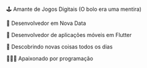 🕹️ Amante de Jogos Digitais (O bolo era uma mentira)

💚 Desenvolvedor em Nova Data

📱 Desenvolvedor de aplicações móveis em Flutter

🍎 Descobrindo novas coisas todos os dias

🧑🏽‍💻 Apaixonado por programação
